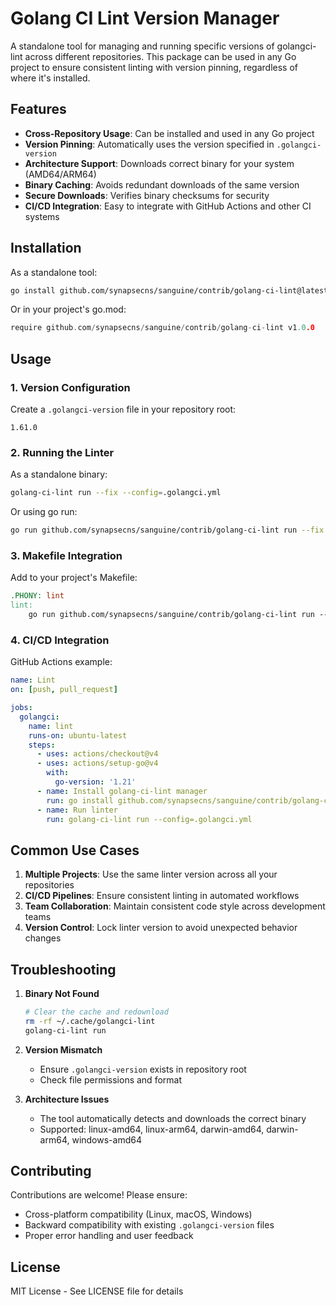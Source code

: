# Golang CI Lint Version Manager

A standalone tool for managing and running specific versions of golangci-lint across different repositories. This package can be used in any Go project to ensure consistent linting with version pinning, regardless of where it's installed.

## Features
- **Cross-Repository Usage**: Can be installed and used in any Go project
- **Version Pinning**: Automatically uses the version specified in `.golangci-version`
- **Architecture Support**: Downloads correct binary for your system (AMD64/ARM64)
- **Binary Caching**: Avoids redundant downloads of the same version
- **Secure Downloads**: Verifies binary checksums for security
- **CI/CD Integration**: Easy to integrate with GitHub Actions and other CI systems

## Installation

As a standalone tool:
```bash
go install github.com/synapsecns/sanguine/contrib/golang-ci-lint@latest
```

Or in your project's go.mod:
```go
require github.com/synapsecns/sanguine/contrib/golang-ci-lint v1.0.0
```

## Usage

### 1. Version Configuration
Create a `.golangci-version` file in your repository root:
```
1.61.0
```

### 2. Running the Linter

As a standalone binary:
```bash
golang-ci-lint run --fix --config=.golangci.yml
```

Or using go run:
```bash
go run github.com/synapsecns/sanguine/contrib/golang-ci-lint run --fix --config=.golangci.yml
```

### 3. Makefile Integration

Add to your project's Makefile:
```makefile
.PHONY: lint
lint:
	go run github.com/synapsecns/sanguine/contrib/golang-ci-lint run --fix --config=.golangci.yml
```

### 4. CI/CD Integration

GitHub Actions example:
```yaml
name: Lint
on: [push, pull_request]

jobs:
  golangci:
    name: lint
    runs-on: ubuntu-latest
    steps:
      - uses: actions/checkout@v4
      - uses: actions/setup-go@v4
        with:
          go-version: '1.21'
      - name: Install golang-ci-lint manager
        run: go install github.com/synapsecns/sanguine/contrib/golang-ci-lint@latest
      - name: Run linter
        run: golang-ci-lint run --config=.golangci.yml
```

## Common Use Cases

1. **Multiple Projects**: Use the same linter version across all your repositories
2. **CI/CD Pipelines**: Ensure consistent linting in automated workflows
3. **Team Collaboration**: Maintain consistent code style across development teams
4. **Version Control**: Lock linter version to avoid unexpected behavior changes

## Troubleshooting

1. **Binary Not Found**
   ```bash
   # Clear the cache and redownload
   rm -rf ~/.cache/golangci-lint
   golang-ci-lint run
   ```

2. **Version Mismatch**
   - Ensure `.golangci-version` exists in repository root
   - Check file permissions and format

3. **Architecture Issues**
   - The tool automatically detects and downloads the correct binary
   - Supported: linux-amd64, linux-arm64, darwin-amd64, darwin-arm64, windows-amd64

## Contributing

Contributions are welcome! Please ensure:
- Cross-platform compatibility (Linux, macOS, Windows)
- Backward compatibility with existing `.golangci-version` files
- Proper error handling and user feedback

## License

MIT License - See LICENSE file for details
